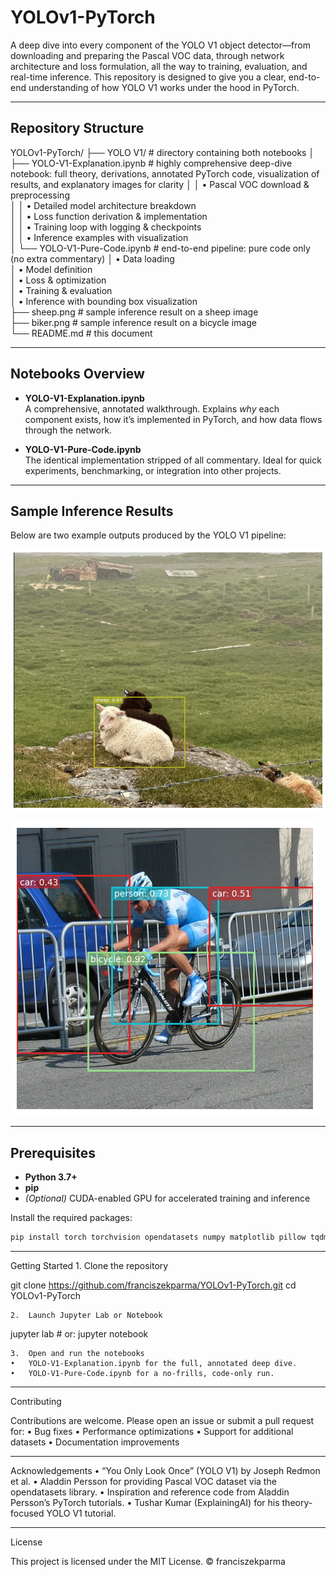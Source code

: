 # YOLOv1-PyTorch

A deep dive into every component of the YOLO V1 object detector—from downloading and preparing the Pascal VOC data, through network architecture and loss formulation, all the way to training, evaluation, and real-time inference. This repository is designed to give you a clear, end-to-end understanding of how YOLO V1 works under the hood in PyTorch.

---

## Repository Structure

YOLOv1-PyTorch/
├── YOLO V1/                          # directory containing both notebooks
│   ├── YOLO-V1-Explanation.ipynb     # highly comprehensive deep-dive notebook: full theory, derivations, annotated PyTorch code, visualization of results, and explanatory images for clarity
│   │   • Pascal VOC download & preprocessing  
│   │   • Detailed model architecture breakdown  
│   │   • Loss function derivation & implementation  
│   │   • Training loop with logging & checkpoints  
│   │   • Inference examples with visualization  
│   └── YOLO-V1-Pure-Code.ipynb       # end-to-end pipeline: pure code only (no extra commentary)
│       • Data loading  
│       • Model definition  
│       • Loss & optimization  
│       • Training & evaluation  
│       • Inference with bounding box visualization  
├── sheep.png                         # sample inference result on a sheep image  
├── biker.png                         # sample inference result on a bicycle image  
└── README.md                         # this document  

---

## Notebooks Overview

- **YOLO-V1-Explanation.ipynb**  
  A comprehensive, annotated walkthrough. Explains *why* each component exists, how it’s implemented in PyTorch, and how data flows through the network.

- **YOLO-V1-Pure-Code.ipynb**  
  The identical implementation stripped of all commentary. Ideal for quick experiments, benchmarking, or integration into other projects.

---

## Sample Inference Results

Below are two example outputs produced by the YOLO V1 pipeline:

![Sheep detection result](https://github.com/franciszekparma/YOLOv1-PyTorch/blob/57fb191d9d4beee2dbec3a4bef721fbcf873ea2c/sheep.png)

![Bicycle detection result](https://github.com/franciszekparma/YOLOv1-PyTorch/blob/57fb191d9d4beee2dbec3a4bef721fbcf873ea2c/biker.png)

---

## Prerequisites

- **Python 3.7+**  
- **pip**  
- *(Optional)* CUDA-enabled GPU for accelerated training and inference

Install the required packages:

```bash
pip install torch torchvision opendatasets numpy matplotlib pillow tqdm
```

---

Getting Started
	1.	Clone the repository

git clone https://github.com/franciszekparma/YOLOv1-PyTorch.git
cd YOLOv1-PyTorch


	2.	Launch Jupyter Lab or Notebook

jupyter lab   # or: jupyter notebook


	3.	Open and run the notebooks
	•	YOLO-V1-Explanation.ipynb for the full, annotated deep dive.
	•	YOLO-V1-Pure-Code.ipynb for a no-frills, code-only run.

---

Contributing

Contributions are welcome. Please open an issue or submit a pull request for:
	•	Bug fixes
	•	Performance optimizations
	•	Support for additional datasets
	•	Documentation improvements

---

Acknowledgements
	•	“You Only Look Once” (YOLO V1) by Joseph Redmon et al.
	•	Aladdin Persson for providing Pascal VOC dataset via the opendatasets library.
	•	Inspiration and reference code from Aladdin Persson’s PyTorch tutorials.
  •	Tushar Kumar (ExplainingAI) for his theory-focused YOLO V1 tutorial.

---

License

This project is licensed under the MIT License.
© franciszekparma

